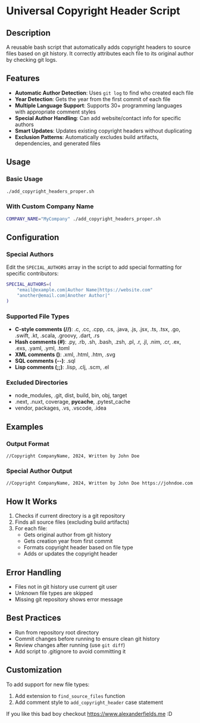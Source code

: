 # Universal Copyright Header Script

## Description
A reusable bash script that automatically adds copyright headers to source files based on git history. It correctly attributes each file to its original author by checking git logs.

## Features
- **Automatic Author Detection**: Uses `git log` to find who created each file
- **Year Detection**: Gets the year from the first commit of each file
- **Multiple Language Support**: Supports 30+ programming languages with appropriate comment styles
- **Special Author Handling**: Can add website/contact info for specific authors
- **Smart Updates**: Updates existing copyright headers without duplicating
- **Exclusion Patterns**: Automatically excludes build artifacts, dependencies, and generated files

## Usage

### Basic Usage
```bash
./add_copyright_headers_proper.sh
```

### With Custom Company Name
```bash
COMPANY_NAME="MyCompany" ./add_copyright_headers_proper.sh
```

## Configuration

### Special Authors
Edit the `SPECIAL_AUTHORS` array in the script to add special formatting for specific contributors:
```bash
SPECIAL_AUTHORS=(
    "email@example.com|Author Name|https://website.com"
    "another@email.com|Another Author|"
)
```

### Supported File Types
- **C-style comments (//)**:  .c, .cc, .cpp, .cs, .java, .js, .jsx, .ts, .tsx, .go, .swift, .kt, .scala, .groovy, .dart, .rs
- **Hash comments (#)**: .py, .rb, .sh, .bash, .zsh, .pl, .r, .jl, .nim, .cr, .ex, .exs, .yaml, .yml, .toml
- **XML comments (<!-- -->)**: .xml, .html, .htm, .svg
- **SQL comments (--)**: .sql
- **Lisp comments (;;)**: .lisp, .clj, .scm, .el

### Excluded Directories
- node_modules, .git, dist, build, bin, obj, target
- .next, .nuxt, coverage, __pycache__, .pytest_cache
- vendor, packages, .vs, .vscode, .idea

## Examples

### Output Format
```
//Copyright CompanyName, 2024, Written by John Doe
```

### Special Author Output
```
//Copyright CompanyName, 2024, Written by John Doe https://johndoe.com
```

## How It Works
1. Checks if current directory is a git repository
2. Finds all source files (excluding build artifacts)
3. For each file:
   - Gets original author from git history
   - Gets creation year from first commit
   - Formats copyright header based on file type
   - Adds or updates the copyright header

## Error Handling
- Files not in git history use current git user
- Unknown file types are skipped
- Missing git repository shows error message

## Best Practices
- Run from repository root directory
- Commit changes before running to ensure clean git history
- Review changes after running (use `git diff`)
- Add script to .gitignore to avoid committing it

## Customization
To add support for new file types:
1. Add extension to `find_source_files` function
2. Add comment style to `add_copyright_header` case statement


If you like this bad boy checkout https://www.alexanderfields.me :D
